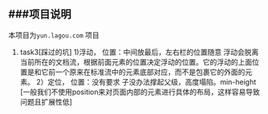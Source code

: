 ###项目说明
---

本项目为`yun.lagou.com` 项目
1. task3[踩过的坑]
    1)浮动，
    位置：中间放最后，左右栏的位置随意
        浮动会脱离当前所在的文档流，根据前面元素的位置决定浮动的位置。它的浮动的上面位置是和它前一个原来在标准流中的元素底部对应，而不是包裹它的外面的元素。
    2）定位，
    位置：没有要求
        子没办法撑起父级，高度塌陷。min-height
        [一般我们不使用position来对页面内部的元素进行具体的布局，这样容易导致问题且扩展性低]

